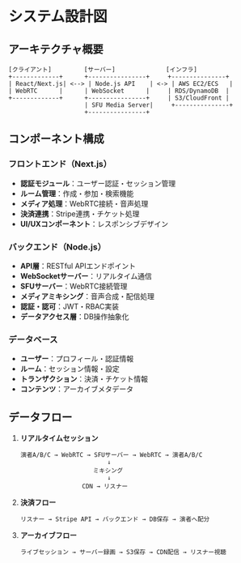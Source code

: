 # システム設計図

## アーキテクチャ概要

```
[クライアント]         [サーバー]              [インフラ]
+-------------+      +----------------+     +---------------+
| React/Next.js| <--> | Node.js API    | <-> | AWS EC2/ECS   |
| WebRTC      |      | WebSocket      |     | RDS/DynamoDB  |
+-------------+      +----------------+     | S3/CloudFront |
                     | SFU Media Server|     +---------------+
                     +----------------+
```

## コンポーネント構成

### フロントエンド（Next.js）
- **認証モジュール**：ユーザー認証・セッション管理
- **ルーム管理**：作成・参加・検索機能
- **メディア処理**：WebRTC接続・音声処理
- **決済連携**：Stripe連携・チケット処理
- **UI/UXコンポーネント**：レスポンシブデザイン

### バックエンド（Node.js）
- **API層**：RESTful APIエンドポイント
- **WebSocketサーバー**：リアルタイム通信
- **SFUサーバー**：WebRTC接続管理
- **メディアミキシング**：音声合成・配信処理
- **認証・認可**：JWT・RBAC実装
- **データアクセス層**：DB操作抽象化

### データベース
- **ユーザー**：プロフィール・認証情報
- **ルーム**：セッション情報・設定
- **トランザクション**：決済・チケット情報
- **コンテンツ**：アーカイブメタデータ

## データフロー

1. **リアルタイムセッション**
   ```
   演者A/B/C → WebRTC → SFUサーバー → WebRTC → 演者A/B/C
                           ↓
                       ミキシング
                           ↓
                    CDN → リスナー
   ```

2. **決済フロー**
   ```
   リスナー → Stripe API → バックエンド → DB保存 → 演者へ配分
   ```

3. **アーカイブフロー**
   ```
   ライブセッション → サーバー録画 → S3保存 → CDN配信 → リスナー視聴
   ``` 